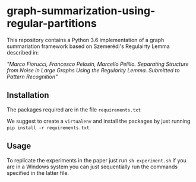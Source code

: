 # graph-summarization-using-regular-partitions

This repository contains a Python 3.6 implementation of a graph summariation framework based on Szemerédi's Regulairty Lemma described in:

*"Marco Fiorucci, Francesco Pelosin, Marcello Pelillo. Separating Structure from Noise in Large Graphs Using the Regularity Lemma. Submitted to Pattern Recognition"*


## Installation

The packages required are in the file `requirements.txt`

We suggest to create a `virtualenv` and install the packages by just running `pip install -r requirements.txt`.

## Usage

To replicate the experiments in the paper just run `sh experiment.sh` if you are in a Windows system you can just sequentially run the commands specified in the latter file.



